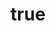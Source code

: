 ---
title: {
	'ru': 'Дочь революции',
	'en': 'Daughter of the Revolution',
}
# dateStart: 2020
dateEnd: 2018
images: ['дочь_революции.tif']
extra: {
	'ru': 'бумага, гуашь',
	'en': 'paper, gouache',
}
size: 'A4'
display: false
# text: ''
---